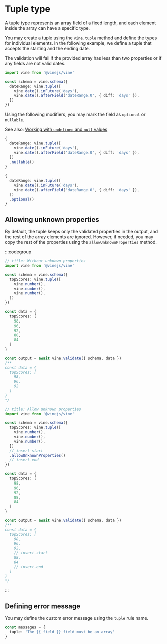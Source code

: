 # Tuple type

A tuple type represents an array field of a fixed length, and each element inside the array can have a specific type.

You may create a tuple using the `vine.tuple` method and define the types for individual elements. In the following example, we define a tuple that accepts the starting and the ending date.

The validation will fail if the provided array has less than two properties or if any fields are not valid dates.

```ts
import vine from '@vinejs/vine'

const schema = vine.schema({
  dateRange: vine.tuple([
    vine.date().inFuture('days'),
    vine.date().afterField('dateRange.0', { diff: 'days' }),
  ])
})
```

Using the following modifiers, you may mark the field as `optional` or `nullable`.

See also: [Working with `undefined` and `null` values](../guides/schema_101.md#nullable-and-optional-modifiers)

```ts
{
  dateRange: vine.tuple([
    vine.date().inFuture('days'),
    vine.date().afterField('dateRange.0', { diff: 'days' }),
  ])
  .nullable()
}
```

```ts
{
  dateRange: vine.tuple([
    vine.date().inFuture('days'),
    vine.date().afterField('dateRange.0', { diff: 'days' }),
  ])
  .optional()
}
```


## Allowing unknown properties

By default, the tuple keeps only the validated properties in the output, and the rest of the array elements are ignored. However, if needed, you may copy the rest of the properties using the `allowUnknownProperties` method.


:::codegroup

```ts
// title: Without unknown properties
import vine from '@vinejs/vine'

const schema = vine.schema({
  topScores: vine.tuple([
    vine.number(),
    vine.number(),
    vine.number(),
  ])
})

const data = {
  topScores: [
    98,
    96,
    92,
    88,
    84
  ]
}

const output = await vine.validate({ schema, data })
/**
const data = {
  topScores: [
    98,
    96,
    92
  ]
}
*/
```


```ts
// title: Allow unknown properties
import vine from '@vinejs/vine'

const schema = vine.schema({
  topScores: vine.tuple([
    vine.number(),
    vine.number(),
    vine.number(),
  ])
  // insert-start
  .allowUnknownProperties()
  // insert-end
})

const data = {
  topScores: [
    98,
    96,
    92,
    88,
    84
  ]
}

const output = await vine.validate({ schema, data })
/**
const data = {
  topScores: [
    98,
    96,
    92,
    // insert-start
    88,
    84
    // insert-end
  ]
}
*/
```

:::

## Defining error message

You may define the custom error message using the `tuple` rule name.

```ts
const messages = {
  tuple: 'The {{ field }} field must be an array'
}
```
